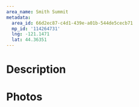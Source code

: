 ```yaml
---
area_name: Smith Summit
metadata:
  area_id: 66d2ec87-c4d1-439e-a01b-544de5cecb71
  mp_id: '114264731'
  lng: -121.1471
  lat: 44.36351
---
```

# Description

# Photos

